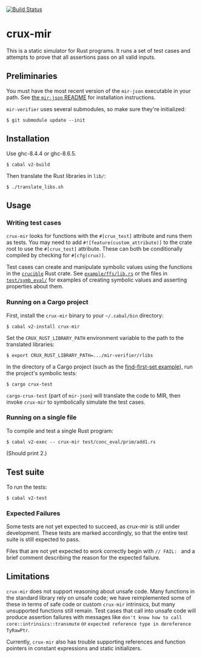 [![Build Status](https://travis-ci.org/GaloisInc/mir-verifier.svg?branch=master)](https://travis-ci.org/GaloisInc/mir-verifier)

# crux-mir

This is a static simulator for Rust programs.  It runs a set of test cases and
attempts to prove that all assertions pass on all valid inputs.


## Preliminaries

You must have the most recent version of the `mir-json` executable in your
path.  See [the `mir-json` README][mir-json-readme] for installation
instructions.

`mir-verifier` uses several submodules, so make sure they're initialized:

    $ git submodule update --init

[mir-json-readme]: https://github.com/GaloisInc/mir-json#readme


## Installation

Use ghc-8.4.4 or ghc-8.6.5.

    $ cabal v2-build

Then translate the Rust libraries in `lib/`:

    $ ./translate_libs.sh


## Usage

### Writing test cases

`crux-mir` looks for functions with the `#[crux_test]` attribute and runs them
as tests.  You may need to add `#![feature(custom_attribute)]` to the crate
root to use the `#[crux_test]` attribute.  These can both be conditionally
compiled by checking for `#[cfg(crux)]`.

Test cases can create and manipulate symbolic values using the functions in the
[`crucible`](lib/crucible) Rust crate.  See
[`example/ffs/lib.rs`](example/ffs/lib.rs) or the files in
[`test/symb_eval/`](test/symb_eval) for examples of creating symbolic values
and asserting properties about them.

### Running on a Cargo project

First, install the `crux-mir` binary to your `~/.cabal/bin` directory:

    $ cabal v2-install crux-mir

Set the `CRUX_RUST_LIBRARY_PATH` environment variable to the path to the
translated libraries:

    $ export CRUX_RUST_LIBRARY_PATH=.../mir-verifier/rlibs

In the directory of a Cargo project (such as the [find-first-set
example](example/ffs)), run the project's symbolic tests:

    $ cargo crux-test

`cargo-crux-test` (part of `mir-json`) will translate the code to MIR, then
invoke `crux-mir` to symbolically simulate the test cases.

### Running on a single file

To compile and test a single Rust program:

    $ cabal v2-exec -- crux-mir test/conc_eval/prim/add1.rs

(Should print 2.)


## Test suite

To run the tests:

    $ cabal v2-test

### Expected Failures

Some tests are not yet expected to succeed, as crux-mir is still under
development. These tests are marked accordingly, so that the entire
test suite is still expected to pass.

Files that are not yet expected to work correctly begin with `// FAIL: ` and
a brief comment describing the reason for the expected failure.


## Limitations

`crux-mir` does not support reasoning about unsafe code.  Many functions in
the standard library rely on unsafe code; we have reimplemented some of these
in terms of safe code or custom `crux-mir` intrinsics, but many unsupported
functions still remain.  Test cases that call into unsafe code will produce
assertion failures with messages like `don't know how to call
core::intrinsics::transmute` or `expected reference type in dereference
TyRawPtr`.

Currently, `crux-mir` also has trouble supporting references and function
pointers in constant expressions and static initializers.
